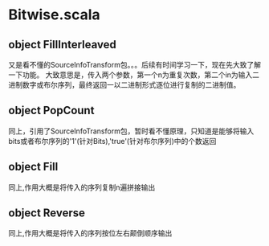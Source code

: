 # Bitwise.scala

## object FillInterleaved

又是看不懂的SourceInfoTransform包。。。后续有时间学习一下，现在先大致了解一下功能。
大致意思是，传入两个参数，第一个n为重复次数，第二个in为输入二进制数字或布尔序列，最终返回一以二进制形式逐位进行复制的二进制值。

## object PopCount

同上，引用了SourceInfoTransform包，暂时看不懂原理，只知道是能够将输入bits或者布尔序列的'1'(针对Bits),'true'(针对布尔序列)中的个数返回

## object Fill

同上,作用大概是将传入的序列复制n遍拼接输出

## object Reverse

同上,作用大概是将传入的序列按位左右颠倒顺序输出
